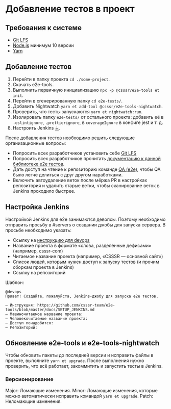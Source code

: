 # Добавление тестов в проект

## Требования к системе

- [Git LFS](https://git-lfs.github.com)
- [Node.js](https://nodejs.org/en/) минимум 10 версии
- [Yarn](https://yarnpkg.com/lang/en/docs/install/)

## Добавление тестов

1. Перейти в папку проекта `cd ./some-project`.
1. Скачать e2e-tools.
1. Выполнить первичную инициализацию `npx -p @csssr/e2e-tools et init`.
1. Перейти в сгенерированную папку `cd e2e-tests/`.
1. Добавить Nightwatch `yarn et add-tool @csssr/e2e-tools-nightwatch`.
1. Проверить, что тесты запускаются `yarn et nightwatch:run`.
1. Изолировать папку `e2e-tests/` от остального проекта: добавить её в `.eslintignore`, `.prettierignore`, в `coverageIgnore` в конфиге jest и т. д.
1. Настроить Jenkins [↓](https://github.com/csssr-team/e2e-tools/blobmaster/docs/SETUP.md#настройка-дженкинса).
 
После добавления тестов необходимо решить следующие организационные вопросы:
- Попросить всех разработчиков установить себе [Git LFS](https://git-lfs.github.com)
- Попросить всех разработчиков прочитать [документацию к данной библиотеке e2e тестов](https://github.com/CSSSR/e2e-tools/tree/master/docs).
- Дать доступ на чтение к репозиторию команде [QA (e2e)](https://github.com/orgs/CSSSR/teams/qa-e2e/repositories), чтобы QA было легче делиться с друг другом наработками.
- Включить автоудаление веток после мёржа PR в настройках репозитория и удалить старые ветки, чтобы сканирование веток в Jenkins проходило быстрее.

## Настройка Jenkins

Настройкой Jenkins для e2e занимаются девопсы. Поэтому необходимо отправить просьбу в #servers о создании джобы для запуска сервера. В просьбе необходимо указать:

- Ссылку на [инструкцию для devops](./SETUP_JENKINS.md)
- Название проекта в формате «слова, разделённые дефисами» (например, csssr-com)
- Читаемое название проекта (например, «CSSSR — основной сайт»)
- Список людей, которым нужен доступ к запуску тестов (и прочим сборкам проекта в Jenkins)
- Ссылку на репозиторий

Шаблон:

```
@devops
Привет! Создайте, пожалуйста, Jenkins-джобу для запуска e2e тестов.

– Инструкция: https://github.com/csssr-team/e2e-tools/blob/master/docs/SETUP_JENKINS.md
– Машиночитаемое название проекта:
– Человекочитаемое название проекта:
– Доступ понадобится:
– Репозиторий:
```

## Обновление e2e-tools и e2e-tools-nightwatch

Чтобы обновить пакеты до последней версии и исправить файлы в проекте, выполните `yarn et upgrade`. После выполнения нужно проверить, что всё работает, закоммитить и запустить тесты в Jenkins.

### Версионирование

Major: Ломающие изменения.
Minor: Ломающие изменения, которые можно автоматически исправить командой `yarn et upgrade`.
Patch: Неломающие изменения.
